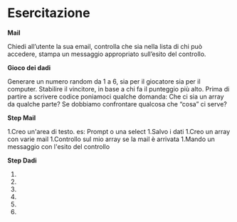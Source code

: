 Esercitazione
===

**Mail**

Chiedi all’utente la sua email,
controlla che sia nella lista di chi può accedere,
stampa un messaggio appropriato sull’esito del controllo.

**Gioco dei dadi**

Generare un numero random da 1 a 6, sia per il giocatore sia per il computer.
Stabilire il vincitore, in base a chi fa il punteggio più alto.
Prima di partire a scrivere codice poniamoci qualche domanda:
Che ci sia un array da qualche parte?
Se dobbiamo confrontare qualcosa che “cosa” ci serve?

**Step Mail**

1.Creo un'area di testo. es: Prompt o una select 
1.Salvo i dati 
1.Creo un array con varie mail
1.Controllo sul mio array se la mail è arrivata
1.Mando un messaggio con l'esito del controllo

**Step Dadi**

1.
1.
1.
1.
1.
1.